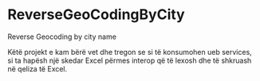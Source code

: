 # ReverseGeoCodingByCity
Reverse Geocoding by city name


Këtë projekt e kam bërë vet dhe tregon se si të konsumohen ueb services, si ta hapësh një skedar Excel përmes interop që të lexosh dhe të shkruash në qeliza të Excel.
